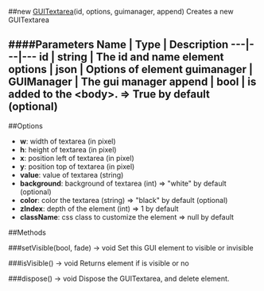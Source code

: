 ##new [GUITextarea](#)(id, options, guimanager, append)
Creates a new GUITextarea

####Parameters
Name | Type | Description
---|---|---
**id** | string | The id and name element
**options** | json | Options of element
**guimanager** | GUIManager | The gui manager
**append** | bool | is added to the &lt;body&gt;. =&gt; True by default (optional)
---

##Options
* **w**: width of textarea (in pixel)
* **h**: height of textarea (in pixel)
* **x**: position left of textarea (in pixel)
* **y**: position top of textarea (in pixel)
* **value**: value of textarea (string)
* **background**: background of textarea (int) =&gt; "white" by default (optional)
* **color**: color the textarea (string) =&gt; "black" by default (optional)
* **zIndex**: depth of the element (int) =&gt; 1 by default
* **className**: css class to customize the element =&gt; null by default

##Methods

###setVisible(bool, fade) → void
Set this GUI element to visible or invisible

###isVisible() → void
Returns element if is visible or no

###dispose() → void
Dispose the GUITextarea, and delete element.
